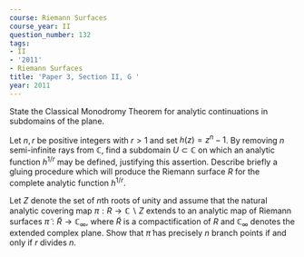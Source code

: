 ```yaml
---
course: Riemann Surfaces
course_year: II
question_number: 132
tags:
- II
- '2011'
- Riemann Surfaces
title: 'Paper 3, Section II, G '
year: 2011
---
```




State the Classical Monodromy Theorem for analytic continuations in subdomains of the plane.

Let $n, r$ be positive integers with $r>1$ and set $h(z)=z^{n}-1$. By removing $n$ semi-infinite rays from $\mathbb{C}$, find a subdomain $U \subset \mathbb{C}$ on which an analytic function $h^{1 / r}$ may be defined, justifying this assertion. Describe briefly a gluing procedure which will produce the Riemann surface $R$ for the complete analytic function $h^{1 / r}$.

Let $Z$ denote the set of $n$th roots of unity and assume that the natural analytic covering map $\pi: R \rightarrow \mathbb{C} \backslash Z$ extends to an analytic map of Riemann surfaces $\tilde{\pi}: \tilde{R} \rightarrow \mathbb{C}_{\infty}$, where $\tilde{R}$ is a compactification of $R$ and $\mathbb{C}_{\infty}$ denotes the extended complex plane. Show that $\tilde{\pi}$ has precisely $n$ branch points if and only if $r$ divides $n$.